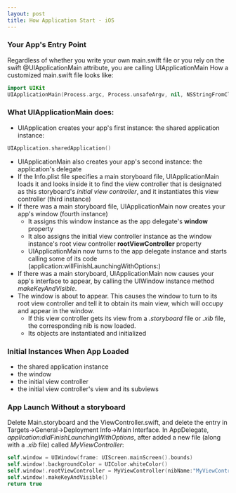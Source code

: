 ```yaml
---
layout: post
title: How Application Start - iOS
---
```


### Your App's Entry Point
Regardless of whether you write your own main.swift file or you rely on the swift @UIApplicationMain attribute, you are calling UIApplicationMain
How a customized main.swift file looks like:

```swift
import UIKit
UIApplicationMain(Process.argc, Process.unsafeArgv, nil, NSStringFromClass(AppDelegate))
```

### What UIApplicationMain does:
- UIApplication creates your app's first instance: the shared application instance:

```swift
UIApplication.sharedApplication()
```

- UIApplicationMain also creates your app's second instance: the application's delegate
- If the Info.plist file specifies a main storyboard file, UIApplicationMain loads it and looks inside it to find the view controller that is designated as this storyboard's _initial_ _view_ _controller_, and it instantiates this view controller (third instance)
- If there was a main storyboard file, UIApplicationMain now creates your app's window (fourth instance)
	* It assigns this window instance as the app delegate's **window** property
	* It also assigns the initial view controller instance as the window instance's root view controller **rootViewController** property
	- UIApplicationMain now turns to the app delegate instance and starts calling some of its code (application:willFinishLaunchingWithOptions:)
- If there was a main storyboard, UIApplicationMain now causes your app's interface to appear, by calling the UIWindow instance method _makeKeyAndVisible_.
- The window is about to appear. This causes the window to turn to its root view controller and tell it to obtain its main view, which will occupy and appear in the window. 
	* If this view controller gets its view from a _.storyboard_ file or _.xib_ file, the corresponding nib is now loaded.
	* Its objects are instantiated and initialized

### Initial Instances When App Loaded
- the shared application instance 
- the window 
- the initial view controller
- the initial view controller's view and its subviews

### App Launch Without a storyboard
Delete Main.storyboard and the ViewController.swift, and delete the entry in Targets->General->Deployment Info->Main Interface.
In AppDelegate, _application:didFinishLaunchingWithOptions_, after added a new file (along with a _.xib_ file) called *MyViewController*:

```swift
self.window = UIWindow(frame: UIScreen.mainScreen().bounds)
self.window!.backgroundColor = UIColor.whiteColor()
self.window!.rootViewController = MyViewController(nibName:"MyViewController", bundle: nil)
self.window!.makeKeyAndVisible()
return true
```
